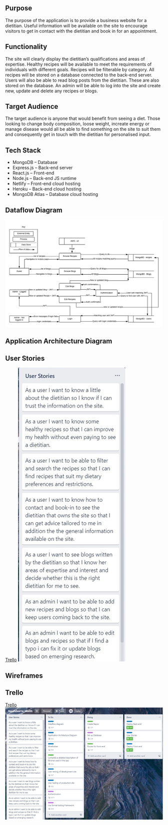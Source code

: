 ## Purpose
The purpose of the application is to provide a business website for a dietitian.  Useful information will be available on the site to encourage visitors to get in contact with the dietitian and book in for an appointment.  
## Functionality
The site will clearly display the dietitian’s qualifications and areas of expertise.  Healthy recipes will be available to meet the requirements of individuals with different goals.  Recipes will be filterable by category.  All recipes will be stored on a database connected to the back-end server.  Users will also be able to read blog posts from the dietitian.  These are also stored on the database.  An admin will be able to log into the site and create new, update and delete any recipes or blogs.
## Target Audience
The target audience is anyone that would benefit from seeing a diet.  Those looking to change body composition, loose weight, increate energy or manage disease would all be able to find something on the site to suit them and consequently get in touch with the dietitian for personalised input.
## Tech Stack
* MongoDB – Database
* Express.js – Back-end server
* React.js – Front-end
* Node.js – Back-end JS runtime
* Netlify – Front-end cloud hosting
* Heroku – Back-end cloud hosting
* MongoDB Atlas – Database cloud hosting
## Dataflow Diagram
![data flow diagram](docs/dfd.jpeg)
## Application Architecture Diagram

## User Stories
[Trello](https://trello.com/b/csa9MK4B/nourished-to-health)
![user stories](docs/user_stories.jpg)

## Wireframes

## Trello
[Trello](https://trello.com/b/csa9MK4B/nourished-to-health)
![trello1](docs/trello1.jpg)